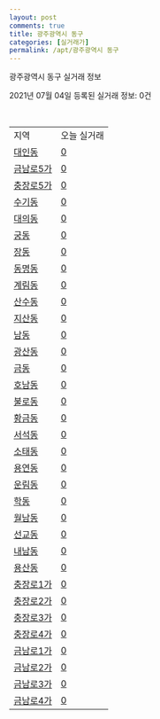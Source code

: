 ```yaml
---
layout: post
comments: true
title: 광주광역시 동구
categories: [실거래가]
permalink: /apt/광주광역시 동구
---
```


광주광역시 동구 실거래 정보

2021년 07월 04일 등록된 실거래 정보: 0건

<script type="text/javascript">
  google.charts.load('current', {'packages':['corechart']});
  google.charts.setOnLoadCallback(drawChart);

  function drawChart() {
    var data = google.visualization.arrayToDataTable([['거래일', '매매', '전월세', '전매'], ['20-07', 116, 81, 155], ['20-08', 95, 88, 73], ['20-09', 111, 81, 84], ['20-10', 175, 83, 107], ['20-11', 178, 80, 82], ['20-12', 150, 76, 57], ['21-01', 88, 96, 20], ['21-02', 76, 78, 31], ['21-03', 95, 105, 32], ['21-04', 102, 90, 27], ['21-05', 82, 93, 38], ['21-06', 61, 147, 5]]);

    var options = {
      title: '최근 유형별 거래량 추이',
      legend: { position: 'bottom' }
    };

    var chart = new google.visualization.LineChart(document.getElementById('columnchart_material'));
    chart.draw(data, (options));
  }
</script>

<div id="columnchart_material" style="width: 95%; margin-left: -35px"></div>
<br>
<table class="sortable">
  <tr>
    <td>지역</td>
    <td>오늘 실거래</td>
  </tr>

  
  <tr class="item">
    <td><a href="광주광역시 동구 대인동">대인동</a></td>
    <td><a href="광주광역시 동구 대인동">0</a></td>
  </tr>
    

  <tr class="item">
    <td><a href="광주광역시 동구 금남로5가">금남로5가</a></td>
    <td><a href="광주광역시 동구 금남로5가">0</a></td>
  </tr>
    

  <tr class="item">
    <td><a href="광주광역시 동구 충장로5가">충장로5가</a></td>
    <td><a href="광주광역시 동구 충장로5가">0</a></td>
  </tr>
    

  <tr class="item">
    <td><a href="광주광역시 동구 수기동">수기동</a></td>
    <td><a href="광주광역시 동구 수기동">0</a></td>
  </tr>
    

  <tr class="item">
    <td><a href="광주광역시 동구 대의동">대의동</a></td>
    <td><a href="광주광역시 동구 대의동">0</a></td>
  </tr>
    

  <tr class="item">
    <td><a href="광주광역시 동구 궁동">궁동</a></td>
    <td><a href="광주광역시 동구 궁동">0</a></td>
  </tr>
    

  <tr class="item">
    <td><a href="광주광역시 동구 장동">장동</a></td>
    <td><a href="광주광역시 동구 장동">0</a></td>
  </tr>
    

  <tr class="item">
    <td><a href="광주광역시 동구 동명동">동명동</a></td>
    <td><a href="광주광역시 동구 동명동">0</a></td>
  </tr>
    

  <tr class="item">
    <td><a href="광주광역시 동구 계림동">계림동</a></td>
    <td><a href="광주광역시 동구 계림동">0</a></td>
  </tr>
    

  <tr class="item">
    <td><a href="광주광역시 동구 산수동">산수동</a></td>
    <td><a href="광주광역시 동구 산수동">0</a></td>
  </tr>
    

  <tr class="item">
    <td><a href="광주광역시 동구 지산동">지산동</a></td>
    <td><a href="광주광역시 동구 지산동">0</a></td>
  </tr>
    

  <tr class="item">
    <td><a href="광주광역시 동구 남동">남동</a></td>
    <td><a href="광주광역시 동구 남동">0</a></td>
  </tr>
    

  <tr class="item">
    <td><a href="광주광역시 동구 광산동">광산동</a></td>
    <td><a href="광주광역시 동구 광산동">0</a></td>
  </tr>
    

  <tr class="item">
    <td><a href="광주광역시 동구 금동">금동</a></td>
    <td><a href="광주광역시 동구 금동">0</a></td>
  </tr>
    

  <tr class="item">
    <td><a href="광주광역시 동구 호남동">호남동</a></td>
    <td><a href="광주광역시 동구 호남동">0</a></td>
  </tr>
    

  <tr class="item">
    <td><a href="광주광역시 동구 불로동">불로동</a></td>
    <td><a href="광주광역시 동구 불로동">0</a></td>
  </tr>
    

  <tr class="item">
    <td><a href="광주광역시 동구 황금동">황금동</a></td>
    <td><a href="광주광역시 동구 황금동">0</a></td>
  </tr>
    

  <tr class="item">
    <td><a href="광주광역시 동구 서석동">서석동</a></td>
    <td><a href="광주광역시 동구 서석동">0</a></td>
  </tr>
    

  <tr class="item">
    <td><a href="광주광역시 동구 소태동">소태동</a></td>
    <td><a href="광주광역시 동구 소태동">0</a></td>
  </tr>
    

  <tr class="item">
    <td><a href="광주광역시 동구 용연동">용연동</a></td>
    <td><a href="광주광역시 동구 용연동">0</a></td>
  </tr>
    

  <tr class="item">
    <td><a href="광주광역시 동구 운림동">운림동</a></td>
    <td><a href="광주광역시 동구 운림동">0</a></td>
  </tr>
    

  <tr class="item">
    <td><a href="광주광역시 동구 학동">학동</a></td>
    <td><a href="광주광역시 동구 학동">0</a></td>
  </tr>
    

  <tr class="item">
    <td><a href="광주광역시 동구 월남동">월남동</a></td>
    <td><a href="광주광역시 동구 월남동">0</a></td>
  </tr>
    

  <tr class="item">
    <td><a href="광주광역시 동구 선교동">선교동</a></td>
    <td><a href="광주광역시 동구 선교동">0</a></td>
  </tr>
    

  <tr class="item">
    <td><a href="광주광역시 동구 내남동">내남동</a></td>
    <td><a href="광주광역시 동구 내남동">0</a></td>
  </tr>
    

  <tr class="item">
    <td><a href="광주광역시 동구 용산동">용산동</a></td>
    <td><a href="광주광역시 동구 용산동">0</a></td>
  </tr>
    

  <tr class="item">
    <td><a href="광주광역시 동구 충장로1가">충장로1가</a></td>
    <td><a href="광주광역시 동구 충장로1가">0</a></td>
  </tr>
    

  <tr class="item">
    <td><a href="광주광역시 동구 충장로2가">충장로2가</a></td>
    <td><a href="광주광역시 동구 충장로2가">0</a></td>
  </tr>
    

  <tr class="item">
    <td><a href="광주광역시 동구 충장로3가">충장로3가</a></td>
    <td><a href="광주광역시 동구 충장로3가">0</a></td>
  </tr>
    

  <tr class="item">
    <td><a href="광주광역시 동구 충장로4가">충장로4가</a></td>
    <td><a href="광주광역시 동구 충장로4가">0</a></td>
  </tr>
    

  <tr class="item">
    <td><a href="광주광역시 동구 금남로1가">금남로1가</a></td>
    <td><a href="광주광역시 동구 금남로1가">0</a></td>
  </tr>
    

  <tr class="item">
    <td><a href="광주광역시 동구 금남로2가">금남로2가</a></td>
    <td><a href="광주광역시 동구 금남로2가">0</a></td>
  </tr>
    

  <tr class="item">
    <td><a href="광주광역시 동구 금남로3가">금남로3가</a></td>
    <td><a href="광주광역시 동구 금남로3가">0</a></td>
  </tr>
    

  <tr class="item">
    <td><a href="광주광역시 동구 금남로4가">금남로4가</a></td>
    <td><a href="광주광역시 동구 금남로4가">0</a></td>
  </tr>
    


</table>


    